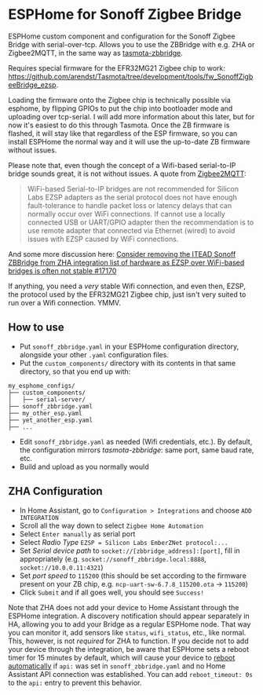 # ESPHome for Sonoff Zigbee Bridge
ESPHome custom component and configuration for the Sonoff Zigbee Bridge with serial-over-tcp.
Allows you to use the ZBBridge with e.g. ZHA or Zigbee2MQTT, in the same way as [tasmota-zbbridge](https://zigbee.blakadder.com/Sonoff_ZBBridge.html).

Requires special firmware for the EFR32MG21 Zigbee chip to work: <https://github.com/arendst/Tasmota/tree/development/tools/fw_SonoffZigbeeBridge_ezsp>.

Loading the firmware onto the Zigbee chip is technically possible via esphome, by flipping GPIOs to put the chip into bootloader mode and uploading over tcp-serial. I will add more information about this later, but for now it's easiest to do this through Tasmota. Once the ZB firmware is flashed, it will stay like that regardless of the ESP firmware, so you can install ESPHome the normal way and it will use the up-to-date ZB firmware without issues.

Please note that, even though the concept of a Wifi-based serial-to-IP bridge sounds great, it is not without issues. A quote from [Zigbee2MQTT](https://www.zigbee2mqtt.io/information/supported_adapters.html):

> WiFi-based Serial-to-IP bridges are not recommended for Silicon Labs EZSP adapters as the serial protocol does not have enough fault-tolerance to handle packet loss or latency delays that can normally occur over WiFi connections. If cannot use a locally connected USB or UART/GPIO adapter then the recommendation is to use remote adapter that connected via Ethernet (wired) to avoid issues with EZSP caused by WiFi connections.

And some more discussion here: [Consider removing the ITEAD Sonoff ZBBridge from ZHA integration list of hardware as EZSP over WiFi-based bridges is often not stable #17170](https://github.com/home-assistant/home-assistant.io/issues/17170)

If anything, you need a _very_ stable Wifi connection, and even then, EZSP, the protocol used by the EFR32MG21 Zigbee chip, just isn't very suited to run over a Wifi connection. YMMV.

## How to use

- Put `sonoff_zbbridge.yaml` in your ESPHome configuration directory, alongside your other `.yaml` configuration files.
- Put the `custom_components/` directory with its contents in that same directory, so that you end up with:
```
my_esphome_configs/
├── custom_components/
│   ├── serial-server/
├── sonoff_zbbridge.yaml
├── my_other_esp.yaml
├── yet_another_esp.yaml
├── ...
```
- Edit `sonoff_zbbridge.yaml` as needed (Wifi credentials, etc.). By default, the configuration mirrors _tasmota-zbbridge_: same port, same baud rate, etc.
- Build and upload as you normally would

## ZHA Configuration
- In Home Assistant, go to `Configuration > Integrations` and choose `ADD INTEGRATION`
- Scroll all the way down to select `Zigbee Home Automation`
- Select `Enter manually` as serial port
- Select _Radio Type_ `EZSP = Silicon Labs EmberZNet protocol:...`
- Set _Serial device path_ to `socket://[zbbridge_address]:[port]`, fill in appropriately (e.g. `socket://sonoff_zbbridge.local:8888`, `socket://10.0.0.11:4321`)
- Set _port speed_ to `115200` (this should be set according to the firmware present on your ZB chip, e.g. `ncp-uart-sw-6.7.8_115200.ota` -> `115200`)
- Click `Submit` and if all goes well, you should see `Success!`

Note that ZHA does not add your device to Home Assistant through the ESPHome integration. A discovery notification should appear separately in HA, allowing you to add your Bridge as a regular ESPHome node. That way you can monitor it, add sensors like `status`, `wifi_status`, etc., like normal. This, however, is not _required_ for ZHA to function. If you decide not to add your device through the integration, be aware that ESPHome sets a reboot timer for 15 minutes by default, which will cause your device to [reboot automatically](https://esphome.io/components/api.html#configuration-variables) if `api:` was set in `sonoff_zbbridge.yaml` and no Home Assistant API connection was established. You can add `reboot_timeout: 0s` to the `api:` entry to prevent this behavior.
